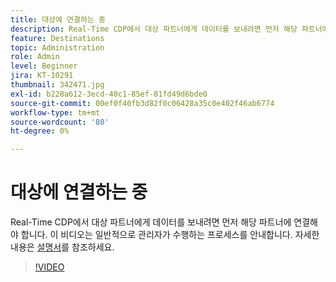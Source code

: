 ```yaml
---
title: 대상에 연결하는 중
description: Real-Time CDP에서 대상 파트너에게 데이터를 보내려면 먼저 해당 파트너에 연결해야 합니다. 이 비디오는 이러한 내용을 소개합니다. (설명은 60~160자 사이여야 함)
feature: Destinations
topic: Administration
role: Admin
level: Beginner
jira: KT-10291
thumbnail: 342471.jpg
exl-id: b228a612-3ecd-40c1-85ef-81fd49d6bde0
source-git-commit: 00ef0f40fb3d82f0c06428a35c0e402f46ab6774
workflow-type: tm+mt
source-wordcount: '80'
ht-degree: 0%

---
```


# 대상에 연결하는 중

Real-Time CDP에서 대상 파트너에게 데이터를 보내려면 먼저 해당 파트너에 연결해야 합니다. 이 비디오는 일반적으로 관리자가 수행하는 프로세스를 안내합니다. 자세한 내용은 [설명서](https://experienceleague.adobe.com/docs/experience-platform/destinations/ui/connect-destination.html?lang=en)를 참조하세요.

>[!VIDEO](https://video.tv.adobe.com/v/342471/?learn=on)

